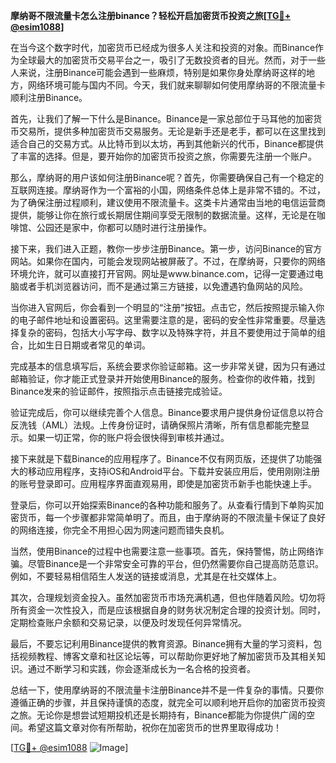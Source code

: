 **摩纳哥不限流量卡怎么注册binance？轻松开启加密货币投资之旅[[TG💪+ @esim1088](https://t.me/s/esim1088)]**

在当今这个数字时代，加密货币已经成为很多人关注和投资的对象。而Binance作为全球最大的加密货币交易平台之一，吸引了无数投资者的目光。然而，对于一些人来说，注册Binance可能会遇到一些麻烦，特别是如果你身处摩纳哥这样的地方，网络环境可能与国内不同。今天，我们就来聊聊如何使用摩纳哥的不限流量卡顺利注册Binance。

首先，让我们了解一下什么是Binance。Binance是一家总部位于马耳他的加密货币交易所，提供多种加密货币交易服务。无论是新手还是老手，都可以在这里找到适合自己的交易方式。从比特币到以太坊，再到其他新兴的代币，Binance都提供了丰富的选择。但是，要开始你的加密货币投资之旅，你需要先注册一个账户。

那么，摩纳哥的用户该如何注册Binance呢？首先，你需要确保自己有一个稳定的互联网连接。摩纳哥作为一个富裕的小国，网络条件总体上是非常不错的。不过，为了确保注册过程顺利，建议使用不限流量卡。这类卡片通常由当地的电信运营商提供，能够让你在旅行或长期居住期间享受无限制的数据流量。这样，无论是在咖啡馆、公园还是家中，你都可以随时进行注册操作。

接下来，我们进入正题，教你一步步注册Binance。第一步，访问Binance的官方网站。如果你在国内，可能会发现网站被屏蔽了。不过，在摩纳哥，只要你的网络环境允许，就可以直接打开官网。网址是www.binance.com，记得一定要通过电脑或者手机浏览器访问，而不是通过第三方链接，以免遭遇钓鱼网站的风险。

当你进入官网后，你会看到一个明显的“注册”按钮。点击它，然后按照提示输入你的电子邮件地址和设置密码。这里需要注意的是，密码的安全性非常重要。尽量选择复杂的密码，包括大小写字母、数字以及特殊字符，并且不要使用过于简单的组合，比如生日日期或者常见的单词。

完成基本的信息填写后，系统会要求你验证邮箱。这一步非常关键，因为只有通过邮箱验证，你才能正式登录并开始使用Binance的服务。检查你的收件箱，找到Binance发来的验证邮件，按照指示点击链接完成验证。

验证完成后，你可以继续完善个人信息。Binance要求用户提供身份证信息以符合反洗钱（AML）法规。上传身份证时，请确保照片清晰，所有信息都能完整显示。如果一切正常，你的账户将会很快得到审核并通过。

接下来就是下载Binance的应用程序了。Binance不仅有网页版，还提供了功能强大的移动应用程序，支持iOS和Android平台。下载并安装应用后，使用刚刚注册的账号登录即可。应用程序界面直观易用，即使是加密货币新手也能快速上手。

登录后，你可以开始探索Binance的各种功能和服务了。从查看行情到下单购买加密货币，每一个步骤都非常简单明了。而且，由于摩纳哥的不限流量卡保证了良好的网络连接，你完全不用担心因为网速问题而错失良机。

当然，使用Binance的过程中也需要注意一些事项。首先，保持警惕，防止网络诈骗。尽管Binance是一个非常安全可靠的平台，但仍然需要你自己提高防范意识。例如，不要轻易相信陌生人发送的链接或消息，尤其是在社交媒体上。

其次，合理规划资金投入。虽然加密货币市场充满机遇，但也伴随着风险。切勿将所有资金一次性投入，而是应该根据自身的财务状况制定合理的投资计划。同时，定期检查账户余额和交易记录，以便及时发现任何异常情况。

最后，不要忘记利用Binance提供的教育资源。Binance拥有大量的学习资料，包括视频教程、博客文章和社区论坛等，可以帮助你更好地了解加密货币及其相关知识。通过不断学习和实践，你会逐渐成长为一名合格的投资者。

总结一下，使用摩纳哥的不限流量卡注册Binance并不是一件复杂的事情。只要你遵循正确的步骤，并且保持谨慎的态度，就完全可以顺利地开启你的加密货币投资之旅。无论你是想尝试短期投机还是长期持有，Binance都能为你提供广阔的空间。希望这篇文章对你有所帮助，祝你在加密货币的世界里取得成功！

[[TG💪+ @esim1088](https://t.me/s/esim1088) ![Image](https://i.postimg.cc/4NQfJmqS/Snipaste-2025-05-13-00-14-12.png)]